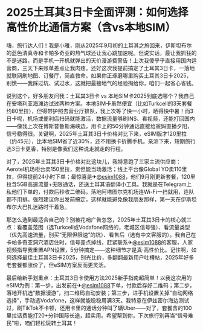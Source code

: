 # 2025土耳其3日卡全面评测：如何选择高性价比通信方案（含vs本地SIM）

嗨，旅行达人们！我是小雅，刚从2025年9月初的土耳其之旅回来，伊斯坦布尔的蓝色清真寺和卡帕多奇亚的热气球还让我心跳加速呢。但说实话，最让我抓狂的不是迷路，而是手机一开机就弹出的天价漫游费警告！上次我傻乎乎直接用国内运营商，三天下来账单差点让我肉疼。还好这次我提前搞定了土耳其3日卡，一落地就联网刷地图、订餐厅，简直救命。如果你正琢磨哪里购买土耳其3日卡2025，别慌——我踩过坑、试过水，这就把最接地气的经验掏给你，咱们一起省心省钱。

说到这个，好多朋友问我：土耳其3日卡 vs 本地SIM卡2025到底选哪个？我自己在安塔利亚海滩边试过两种方案。本地SIM卡虽然便宜（比如Turkcell的3天套餐约80里拉），但得带护照去营业厅排队，我上次等了快一小时，晒得快中暑！而3日卡呢，机场或便利店扫码就能激活，数据流量够刷INS、看视频，还能打回国内——像我上次在博斯普鲁斯海峡边，用卡上的50分钟通话直接给爸妈直播夕阳，信号稳得很。关键啊，2025年土耳其3日卡价格对比下来，eSIM版才120里拉（约45元），比本地SIM省了近30%，还不用换卡折腾手机。亲测下来，短期旅行选3日卡更香，特别是像我们这种说走就走的行程。

对了，2025年土耳其3日卡价格对比这块儿，我特意跑了三家主流供应商：Aerotel机场柜台卖150里拉，贵但能当场激活；线上平台像Global YO卖110里拉，但得提前24小时下单；最惊喜是✈[@esim1088](https://t.me/s/esim1088)，他们9月刚更新套餐，120里拉含5GB高速流量+无限通话，还送土耳其语翻译小工具。我就是在Telegram上私他们下单的，付款后秒收二维码，落地阿塔图尔克机场连Wi-Fi一扫就用，连队都不用排。强烈建议你出发前搞定，这样就能避免像我朋友那样，第一天在伊斯坦布尔大巴扎迷路时干着急。

那怎么选到最适合自己的？别被花哨广告忽悠，2025年土耳其3日卡的核心就三点：看覆盖范围（选Turkcell或Vodafone网络的，老城区信号强）、看流量类型（优先高速流量，别买“无限但限速”的坑）、看售后（选有中文客服的）。我自己在卡帕多奇亚洞穴酒店住时，信号差点掉线，赶紧联系✈[@esim1088](https://t.me/s/esim1088)的客服，人家视频指导我重置APN设置，5分钟搞定——这种细节才是真·高性价比。记住啊，如何选择最佳土耳其3日卡2025，别光比价，多翻翻最新用户吐槽帖，2025年好多老套餐都涨价了，但eSIM方案反而更灵活。

最后给新手划重点：土耳其3日卡使用方法2025新手指南超简单！以我这次用的eSIM为例：第一步，出发前在✈[@esim1088](https://t.me/s/esim1088)下单，付款后存好二维码；第二步，落地开机选“数据漫游”，扫二维码自动安装；第三步，进手机设置关掉“自动网络选择”，手动选Vodafone，这样就能稳稳用满3天。我特意在伊兹密尔海边测试过，刷TikTok不卡顿，还用卡里的通话分钟叫了辆Uber——对了，套餐含的100里拉话费能打20+分钟国际长途，超实用。希望帮到你，下次旅行别再当“信号难民”啦，咱们轻松玩转土耳其！